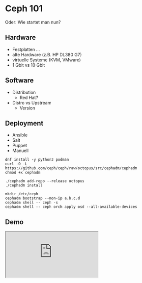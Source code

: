 # Ceph 101

Oder: Wie startet man nun?


## Hardware

* Festplatten ...
* alte Hardware (z.B. HP DL380 G7)
* virtuelle Systeme (KVM, VMware)
* 1 Gbit vs 10 Gbit


## Software

* Distribution
  * Red Hat?
* Distro vs Upstream
  * Version


## Deployment

* Ansible
* Salt
* Puppet
* Manuell


```
dnf install -y python3 podman
curl -O -L https://github.com/ceph/ceph/raw/octopus/src/cephadm/cephadm
chmod +x cephadm
```


```
./cephadm add-repo --release octopus
./cephadm install
```


```
mkdir /etc/ceph
cephadm bootstrap --mon-ip a.b.c.d
cephadm shell -- ceph -s
cephadm shell -- ceph orch apply osd --all-available-devices
```


## Demo
<iframe src="https://asciinema.org/a/oedLrthlhB3HiVCI3i5skUMd4/embed?size=big&rows=20&cols=90&theme=tango&loop=1" class="stretch"></iframe>